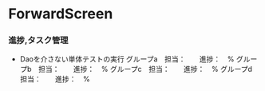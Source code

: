 # ForwardScreen

### 進捗,タスク管理

- Daoを介さない単体テストの実行
グループa　担当：　　進捗：　%
グループb　担当：　　進捗：　%
グループc　担当：　　進捗：　%
グループd　担当：　　進捗：　%
